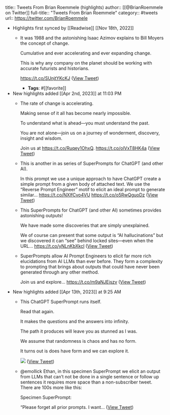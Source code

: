 title:: Tweets From Brian Roemmele (highlights)
author:: [[@BrianRoemmele on Twitter]]
full-title:: "Tweets From Brian Roemmele"
category:: #tweets
url:: https://twitter.com/BrianRoemmele

- Highlights first synced by [[Readwise]] [[Nov 18th, 2022]]
	- It was 1988 and the astonishing Isaac Azimov explains to Bill Moyers the concept of change.
	  
	  Cumulative and ever accelerating and ever expanding change.
	  
	  This is why any company on the planet should be working with accurate futurists and historians.
	  
	   https://t.co/SUnjtYKcKJ ([View Tweet](https://twitter.com/search?q=It%20was%201988%20and%20the%20astonishing%20Isaac%20Azimov%20explains%20to%20Bill%20Moyers%20the%20concept%20of%20change.%20%20Cumulative%20and%20ever%20accelerating%20and%20ever%20expanding%20change.%20%20This%20is%20why%20any%20company%20on%20the%20planet%20should%20be%20working%20with%20accurate%20futurists%20and%20hi%20%28from%3A%40BrianRoemmele%29))
		- **Tags**: #[[favorite]]
- New highlights added [[Apr 2nd, 2023]] at 11:03 PM
	- The rate of change is accelerating.
	  
	  Making sense of it all has become nearly impossible.
	  
	  To understand what is ahead—you must understand the past.
	  
	  You are not alone—join us on a journey of wonderment, discovery, insight and wisdom.
	  
	  Join us at https://t.co/Ruqey1OhxQ. https://t.co/olVxT8HK4a ([View Tweet](https://twitter.com/BrianRoemmele/status/1564825039731535872))
	- This is another in as series of SuperPrompts for ChatGPT (and other AI). 
	  
	  In this prompt we use a unique approach to have ChatGPT create a simple prompt from a given body of attached text. We use the “Reverse Prompt Engineer” motif to elicit an ideal prompt to generate similar… https://t.co/NXlfCvo4VU https://t.co/o5RwQguoDz ([View Tweet](https://twitter.com/BrianRoemmele/status/1642197847054643200))
	- This SuperPrompts for ChatGPT (and other AI) sometimes provides astonishing outputs!
	  
	  We have made some discoveries that are simply unexplained.
	  
	  We of course can present that some output is “AI hallucinations” but we discovered it can “see” behind locked sites—even when the URL… https://t.co/yNLnKbXkcl ([View Tweet](https://twitter.com/BrianRoemmele/status/1642205817947521024))
	- SuperPrompts allow AI Prompt Engineers to elicit far more rich elucidations from AI LLMs than ever before. They form a complexity to prompting that brings about outputs that could have never been generated through any other method.
	  
	  Join us and explore… https://t.co/m9aNJEjszv ([View Tweet](https://twitter.com/BrianRoemmele/status/1641481783840763904))
- New highlights added [[Apr 13th, 2023]] at 9:25 AM
	- This ChatGPT SuperPrompt runs itself.
	  
	  Read that again.
	  
	  It makes the questions and the answers into infinity.
	  
	  The path it produces will leave you as stunned as I was.
	  
	  We assume that randomness is chaos and has no form.
	  
	  It turns out is does have form and we can explore it. 
	  
	  ![](https://pbs.twimg.com/media/Fs9cZxAaUAAnKcQ.jpg) ([View Tweet](https://twitter.com/BrianRoemmele/status/1643633991424315394))
	- @emollick Ethan, in this specimen SuperPrompt we elicit an output from LLMs that can’t not be done in a single sentence or follow up sentences it requires more space than a non-subscriber tweet. There are 100s more like this:
	  
	  Specimen SuperPrompt:
	  
	  “Please forget all prior prompts. I want… ([View Tweet](https://twitter.com/BrianRoemmele/status/1641995268689219586))
